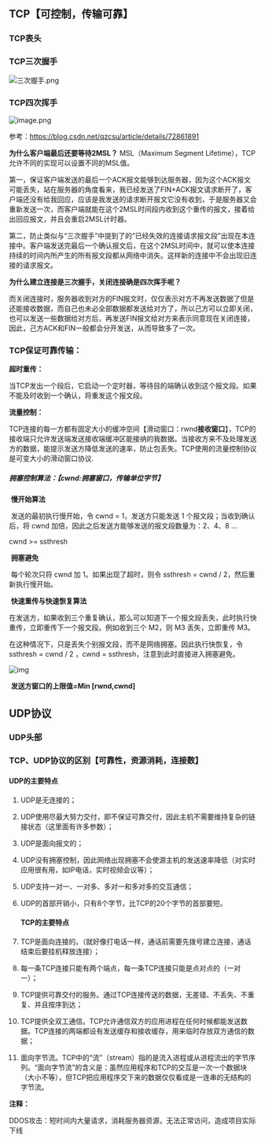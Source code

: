 ## TCP【可控制，传输可靠】

### TCP表头



### TCP三次握手

![三次握手.png](https://user-gold-cdn.xitu.io/2019/10/8/16da9fd28a45bd19?imageView2/0/w/1280/h/960/format/webp/ignore-error/1)

### TCP四次挥手

![image.png](https://user-gold-cdn.xitu.io/2019/10/8/16da9fd28b49f652?imageView2/0/w/1280/h/960/format/webp/ignore-error/1)

参考：https://blog.csdn.net/qzcsu/article/details/72861891

**为什么客户端最后还要等待2MSL？**
MSL（Maximum Segment Lifetime），TCP允许不同的实现可以设置不同的MSL值。

第一，保证客户端发送的最后一个ACK报文能够到达服务器，因为这个ACK报文可能丢失，站在服务器的角度看来，我已经发送了FIN+ACK报文请求断开了，客户端还没有给我回应，应该是我发送的请求断开报文它没有收到，于是服务器又会重新发送一次，而客户端就能在这个2MSL时间段内收到这个重传的报文，接着给出回应报文，并且会重启2MSL计时器。

第二，防止类似与“三次握手”中提到了的“已经失效的连接请求报文段”出现在本连接中。客户端发送完最后一个确认报文后，在这个2MSL时间中，就可以使本连接持续的时间内所产生的所有报文段都从网络中消失。这样新的连接中不会出现旧连接的请求报文。

**为什么建立连接是三次握手，关闭连接确是四次挥手呢？**

而关闭连接时，服务器收到对方的FIN报文时，仅仅表示对方不再发送数据了但是还能接收数据，而自己也未必全部数据都发送给对方了，所以己方可以立即关闭，也可以发送一些数据给对方后，再发送FIN报文给对方来表示同意现在关闭连接，因此，己方ACK和FIN一般都会分开发送，从而导致多了一次。

### TCP保证可靠传输：

**超时重传：** 

当TCP发出一个段后，它启动一个定时器，等待目的端确认收到这个报文段。如果不能及时收到一个确认，将重发这个报文段。

**流量控制：**

 TCP连接的每一方都有固定大小的缓冲空间【滑动窗口：rwnd**接收窗口**】，TCP的接收端只允许发送端发送接收端缓冲区能接纳的我数据。当接收方来不及处理发送方的数据，能提示发送方降低发送的速率，防止包丢失。TCP使用的流量控制协议是可变大小的滑动窗口协议.

##### 拥塞控制算法：【cwnd:拥塞窗口，传输单位字节】

​	**慢开始算法**

​		发送的最初执行慢开始，令 cwnd = 1，发送方只能发送 1 个报文段；当收到确认后，将 cwnd 加倍，因此之后发送方能够发送的报文段数量为：2、4、8 ...

cwnd >= ssthresh 

​	**拥塞避免**

​		每个轮次只将 cwnd 加 1。如果出现了超时，则令 ssthresh = cwnd / 2，然后重新执行慢开始。

​		**快速重传与快速恢复算法**

​		在发送方，如果收到三个重复确认，那么可以知道下一个报文段丢失，此时执行快重传，立即重传下一个报文段。例如收到三个 M2，则 M3 丢失，立即重传 M3。

在这种情况下，只是丢失个别报文段，而不是网络拥塞。因此执行快恢复，令 ssthresh = cwnd / 2 ，cwnd = ssthresh，注意到此时直接进入拥塞避免。

![img](https://pic3.zhimg.com/80/v2-de79bf2c38bddb0c1caf5768577648e2_1440w.jpg)

​	**发送方窗口的上限值=Min [rwnd,cwnd]**



## UDP协议

### UDP头部



### TCP、UDP协议的区别【可靠性，资源消耗，连接数】

#### 	UDP的主要特点

1. UDP是无连接的；

2. UDP使用尽最大努力交付，即不保证可靠交付，因此主机不需要维持复杂的链接状态（这里面有许多参数）；

3. UDP是面向报文的；

4. UDP没有拥塞控制，因此网络出现拥塞不会使源主机的发送速率降低（对实时应用很有用，如IP电话，实时视频会议等）；

5. UDP支持一对一、一对多、多对一和多对多的交互通信；

6. UDP的首部开销小，只有8个字节，比TCP的20个字节的首部要短。

   #### TCP的主要特点

7. TCP是面向连接的。（就好像打电话一样，通话前需要先拨号建立连接，通话结束后要挂机释放连接）；

8. 每一条TCP连接只能有两个端点，每一条TCP连接只能是点对点的（一对一）；

9. TCP提供可靠交付的服务。通过TCP连接传送的数据，无差错、不丢失、不重复、并且按序到达；

10. TCP提供全双工通信。TCP允许通信双方的应用进程在任何时候都能发送数据。TCP连接的两端都设有发送缓存和接收缓存，用来临时存放双方通信的数据；

11. 面向字节流。TCP中的“流”（stream）指的是流入进程或从进程流出的字节序列。“面向字节流”的含义是：虽然应用程序和TCP的交互是一次一个数据块（大小不等），但TCP把应用程序交下来的数据仅仅看成是一连串的无结构的字节流。



**注释：**

DDOS攻击：短时间内大量请求，消耗服务器资源，无法正常访问，造成项目实际下线



